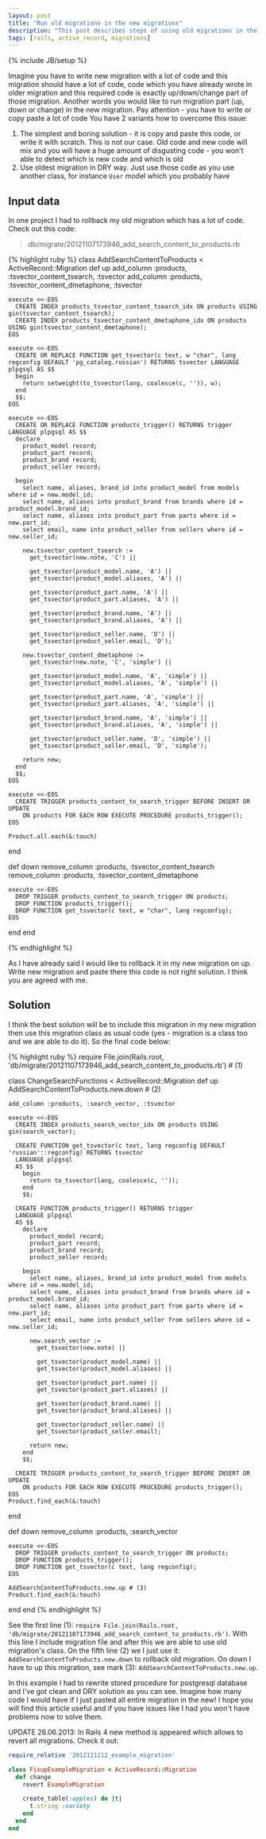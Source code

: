 ```yaml
---
layout: post
title: "Run old migrations in the new migrations"
description: "This post describes steps of using old migrations in the new migrations which you have just created and need to write code which you have already wrote in the older migrations."
tags: [rails, active_record, migrations]
---
```

{% include JB/setup %}

Imagine you have to write new migration with a lot of code and this migration should have a lot of code, code which you have already wrote in older migration and this required code is exactly up/down/change part of those migration. Another words you would like to run migration part (up, down or change) in the new migration. Pay attention - you have to write or copy paste a lot of code You have 2 variants how to overcome this issue:

1. The simplest and boring solution - it is copy and paste this code, or write it with scratch. This is not our case. Old code and new code will mix and you will have a huge amount of disgusting code - you won't able to detect which is new code and which is old
2. Use oldest migration in DRY way. Just use those code as you use another class, for instance `User` model which you probably have

## Input data

In one project I had to rollback my old migration which has a lot of code. Check out this code:

> db/migrate/20121107173946_add_search_content_to_products.rb

{% highlight ruby %}
class AddSearchContentToProducts < ActiveRecord::Migration
  def up
    add_column :products, :tsvector_content_tsearch, :tsvector
    add_column :products, :tsvector_content_dmetaphone, :tsvector

    execute <<-EOS
      CREATE INDEX products_tsvector_content_tsearch_idx ON products USING gin(tsvector_content_tsearch);
      CREATE INDEX products_tsvector_content_dmetaphone_idx ON products USING gin(tsvector_content_dmetaphone);
    EOS

    execute <<-EOS
      CREATE OR REPLACE FUNCTION get_tsvector(c text, w "char", lang regconfig DEFAULT 'pg_catalog.russian') RETURNS tsvector LANGUAGE plpgsql AS $$
      begin
        return setweight(to_tsvector(lang, coalesce(c, '')), w);
      end
      $$;
    EOS

    execute <<-EOS
      CREATE OR REPLACE FUNCTION products_trigger() RETURNS trigger LANGUAGE plpgsql AS $$
      declare
        product_model record;
        product_part record;
        product_brand record;
        product_seller record;

      begin
        select name, aliases, brand_id into product_model from models where id = new.model_id;
        select name, aliases into product_brand from brands where id = product_model.brand_id;
        select name, aliases into product_part from parts where id = new.part_id;
        select email, name into product_seller from sellers where id = new.seller_id;

        new.tsvector_content_tsearch :=
          get_tsvector(new.note, 'C') ||

          get_tsvector(product_model.name, 'A') ||
          get_tsvector(product_model.aliases, 'A') ||

          get_tsvector(product_part.name, 'A') ||
          get_tsvector(product_part.aliases, 'A') ||

          get_tsvector(product_brand.name, 'A') ||
          get_tsvector(product_brand.aliases, 'A') ||

          get_tsvector(product_seller.name, 'D') ||
          get_tsvector(product_seller.email, 'D');

        new.tsvector_content_dmetaphone :=
          get_tsvector(new.note, 'C', 'simple') ||

          get_tsvector(product_model.name, 'A', 'simple') ||
          get_tsvector(product_model.aliases, 'A', 'simple') ||

          get_tsvector(product_part.name, 'A', 'simple') ||
          get_tsvector(product_part.aliases, 'A', 'simple') ||

          get_tsvector(product_brand.name, 'A', 'simple') ||
          get_tsvector(product_brand.aliases, 'A', 'simple') ||

          get_tsvector(product_seller.name, 'D', 'simple') ||
          get_tsvector(product_seller.email, 'D', 'simple');

        return new;
      end
      $$;
    EOS

    execute <<-EOS
      CREATE TRIGGER products_content_to_search_trigger BEFORE INSERT OR UPDATE
        ON products FOR EACH ROW EXECUTE PROCEDURE products_trigger();
    EOS

    Product.all.each(&:touch)
  end

  def down
    remove_column :products, :tsvector_content_tsearch
    remove_column :products, :tsvector_content_dmetaphone

    execute <<-EOS
      DROP TRIGGER products_content_to_search_trigger ON products;
      DROP FUNCTION products_trigger();
      DROP FUNCTION get_tsvector(c text, w "char", lang regconfig);
    EOS
  end
end

{% endhighlight %}

As I have already said I would like to rollback it in my new migration on up.
Write new migration and paste there this code is not right solution. I think you are agreed with me.

## Solution

I think the best solution will be to include this migration in my new migration then use this migration class as usual code (yes - migration is a class too and we are able to do it). So the final code below:

{% highlight ruby %}
require File.join(Rails.root, 'db/migrate/20121107173946_add_search_content_to_products.rb') # (1)

class ChangeSearchFunctions < ActiveRecord::Migration
  def up
    AddSearchContentToProducts.new.down # (2)

    add_column :products, :search_vector, :tsvector

    execute <<-EOS
      CREATE INDEX products_search_vector_idx ON products USING gin(search_vector);

      CREATE FUNCTION get_tsvector(c text, lang regconfig DEFAULT 'russian'::regconfig) RETURNS tsvector
      LANGUAGE plpgsql
      AS $$
        begin
          return to_tsvector(lang, coalesce(c, ''));
        end
        $$;

      CREATE FUNCTION products_trigger() RETURNS trigger
      LANGUAGE plpgsql
      AS $$
        declare
          product_model record;
          product_part record;
          product_brand record;
          product_seller record;

        begin
          select name, aliases, brand_id into product_model from models where id = new.model_id;
          select name, aliases into product_brand from brands where id = product_model.brand_id;
          select name, aliases into product_part from parts where id = new.part_id;
          select email, name into product_seller from sellers where id = new.seller_id;

          new.search_vector :=
            get_tsvector(new.note) ||

            get_tsvector(product_model.name) ||
            get_tsvector(product_model.aliases) ||

            get_tsvector(product_part.name) ||
            get_tsvector(product_part.aliases) ||

            get_tsvector(product_brand.name) ||
            get_tsvector(product_brand.aliases) ||

            get_tsvector(product_seller.name) ||
            get_tsvector(product_seller.email);

          return new;
        end
        $$;

      CREATE TRIGGER products_content_to_search_trigger BEFORE INSERT OR UPDATE
        ON products FOR EACH ROW EXECUTE PROCEDURE products_trigger();
    EOS
    Product.find_each(&:touch)
  end

  def down
    remove_column :products, :search_vector

    execute <<-EOS
      DROP TRIGGER products_content_to_search_trigger ON products;
      DROP FUNCTION products_trigger();
      DROP FUNCTION get_tsvector(c text, lang regconfig);
    EOS

    AddSearchContentToProducts.new.up # (3)
    Product.find_each(&:touch)
  end
end
{% endhighlight %}

See the first line (1): `require File.join(Rails.root, 'db/migrate/20121107173946_add_search_content_to_products.rb')`. With this line I include migration file and after this we are able to use old migration's class. On the fifth line (2) we I just use it: `AddSearchContentToProducts.new.down` to rollback old migration. On down I have to up this migration, see mark (3): `AddSearchContentToProducts.new.up`.

In this example I had to rewrite stored procedure for postgresql database and I've got clean and DRY solution as you can see. Imagine how many code I would have if I just pasted all entire migration in the new! I hope you will find this article useful and if you have issues like I had you won't have problems now to solve them.

UPDATE 26.06.2013: In Rails 4 new method is appeared which allows to revert all migrations. Check it out:

```ruby
require_relative '2012121212_example_migration'

class FixupExampleMigration < ActiveRecord::Migration
  def change
    revert ExampleMigration

    create_table(:apples) do |t|
      t.string :variety
    end
  end
end
```
